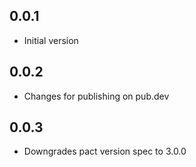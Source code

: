 ## 0.0.1

- Initial version

## 0.0.2

- Changes for publishing on pub.dev

## 0.0.3

- Downgrades pact version spec to 3.0.0